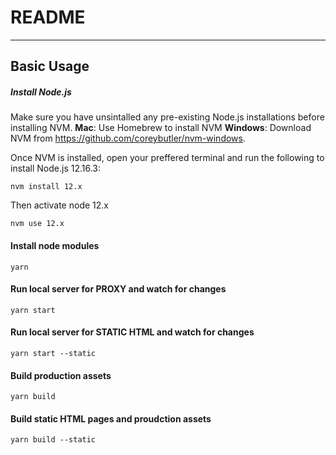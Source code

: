 # README

---

## Basic Usage

##### Install Node.js

Make sure you have unsintalled any pre-existing Node.js installations before installing NVM.
**Mac**: Use Homebrew to install NVM
**Windows**: Download NVM from https://github.com/coreybutler/nvm-windows.

Once NVM is installed, open your preffered terminal and run the following to install Node.js 12.16.3:

```
nvm install 12.x
```

Then activate node 12.x

```
nvm use 12.x
```

#### Install node modules

```
yarn
```

#### Run local server for PROXY and watch for changes

```
yarn start
```

#### Run local server for STATIC HTML and watch for changes

```
yarn start --static
```

#### Build production assets

```
yarn build
```

#### Build static HTML pages and proudction assets

```
yarn build --static
```
